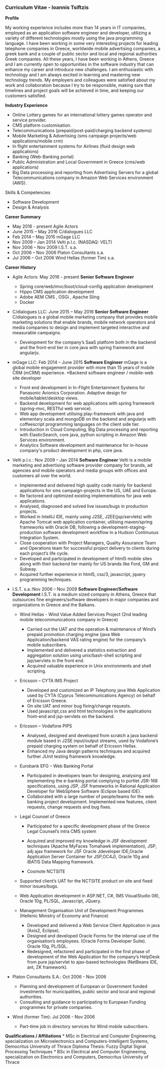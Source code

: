 ### Curriculum Vitae - Ioannis Tsiftzis

**Profile**

My working experience includes more than 14 years in IT companies, employed as an application software engineer and developer, utilizing a variety of different technologies mostly using the java programming language. I have been working in some very interesting projects for leading telephone companies in Greece, worldwide mobile advertising companies, a greek bank and a couple of public sector and local and regional authorities Greek companies.
All these years, I have been working in Athens, Greece and I am currently open to opportunities in the software industry that can enhance my career and introduce new challenges. I am enthusiastic with technology and I am always excited in learning and mastering new technology trends.
My employers and colleagues were satisfied about my work and collaboration because I try to be responsible, making sure that timelines and project goals will be achieved in time, and keeping our customers satisfied.

**Industry Experience**

* Online Lottery games for an international lottery games operator and service provider.
* CMS platform customisation.
* Telecommunications (prepaid/post-paid/charging backend systems)
* Mobile Marketing & Advertising (sms campaign projects/web applications/mobile crm)
* In flight entertainment systems for Airlines (fluid design web applications)
* Banking (Web-Banking portal)
* Public Administration and Local Government in Greece (cms/web applications)
* Big Data processing and reporting from Advertising Servers for a global Telecommunications company in Amazon Web Services environment (AWS).

Skills & Competencies
* Software Development
* Design & Analysis

**Career Summary**

* May 2016 - present
	Agile Actors
* June 2015 – May  2016
	C/dialogues LLC
* Feb 2014 – May 2015
  mGage LLC
* Nov 2009 – Jan 2014
  Velti p.l.c. (NASDAQ: VELT)
* Nov 2006 – Nov 2009
  I.S.T. s.a.
* Oct 2006 – Nov 2006
	Platon Consultants s.a.
* Jul 2006 – Oct 2006
	Wind Hellas (former Tim) s.a.

**Career History**

* Agile Actors: May 2016 - present **Senior Software Engineer**
	* Spring core/web/mvc/boot/cloud-config application development
	* Hippo CMS application development
	* Adobe AEM CMS , OSGi , Apache Sling
	* Docker
	
* C/dialogues LLC: June 2015 – May 2016 **Senior Software Engineer**
C/dialogues is a global mobile marketing company that provides mobile marketing solutions that enable brands, mobile network operators and media companies to design and implement targeted interactive and measurable campaigns.
	* Development for the company’s SaaS platform both in the backend and the front-end tier in core java with spring framework and angularjs.

* mGage LLC: Feb 2014 – June 2015 **Software Engineer**
mGage is a global mobile engagement provider with more than 15 years of mobile CRM (mCRM) experience.
	*Backend software engineer / mobile-web site developer
	* Front end development in In-Flight Entertainment Systems for Panasonic Avionics Corporation. Adaptive design for mobile/tablet/desktop views.
	* Backend development for web applications with spring framework (spring-mvc, RESTful web service).
	* Web app development utilising play-framework with java and elementary scala and mongoDB on the backend and angularjs with coffeescript programming languages on the client side tier.
	* Introduction in Cloud Computing, Big Data processing and reporting with ElasticSearch, core java, python scripting in Amazon Web Services environment.
	* Analytics Software development and maintenance for in-house company's product development in php, core java.
	
* Velti p.l.c.: Nov 2009 – Jan 2014 **Software Engineer**
Velti is a mobile marketing and advertising software provider company for brands, ad agencies and mobile operators and media groups with offices and customers all over the world.
	* Implemented and delivered high quality code mainly for backend applications for sms campaign-projects in the US, UAE and Europe.
	* Re factored and optimized existing implementations for java web applications.
	* Analysed, diagnosed and solved live issues/bugs in production projects.
	* Worked in IntelliJ IDE, mainly using J2SE, J2EE(jsp/servlets) with Apache Tomcat web application container, utilising maven/spring frameworks with Oracle
	DB, following a development-staging-production software development workflow in a Hudson Continuous Integration System.
	* Close cooperation with Project Managers, Quality Assurance Team and Operations team for successful project delivery to clients during each project’s life
	cycle.
	* Developed and participated in development of html5 mobile sites along with their backend tier mainly for US brands like Ford, GM and Subway.
	* Acquired further experience in html5, css/3, javascript, jquery programming techniques.
	
* I.S.T. s.a.:Nov 2006 – Nov 2009 **Software Engineer/Software Development**
I.S.T. is a medium sized company in Athens, Greece that outsources fine engineers/software developers in major companies and organizations in Greece and the
Balkans.
	* Wind Hellas - Wind Value Added Services Project
	(2nd leading mobile telecommunications company in Greece)
		* Carried out the UAT and the operation & maintenance of Wind’s prepaid promotion charging engine (java Web Application/backend VAS rating engine) for the company’s mobile subscribers.
		* Implemented and delivered a statistics extraction and aggregation solution using unix/bash-shell scripting and jsp/servlets in the front end.
		* Acquired valuable experience in Unix environments and shell scripting.
		
	* Ericsson – CYTA IMS Project
		* Developed and customized an IP Telephony java Web Application used by CYTA (Cyprus Telecommunications Agency) on behalf of Ericsson Greece.
		* On site UAT and minor bug fixing/change requests.
		* Used javascript,css and html technologies in the applications front-end and jsp-servlets on the backend.
		
	* Ericsson – Vodafone PIPS
		* Analysed, designed and developed from scratch a java backend module based in J2SE input/output streams, used by Vodafone’s prepaid charging system
		on behalf of Ericsson Hellas.
		* Enhanced my Java design patterns techniques and acquired further JUnit testing framework knowledge.
		
	* Eurobank EFG – Web Banking Portal
		* Participated in developers team for designing, analysing and implementing the e-banking portal complying to portlet JSR-168 specifications, using
		JSP, JSF frameworks in Rational Application Developer for WebSphere Software (Eclipse based IDE).
		* Collaborated with a large number of people/teams for the web banking project development. Implemented new features, client requests, change
		requests and bug fixes.
		
	* Legal Counsel of Greece 
		* Participated for a specific development phase of the Greece Legal Counsel’s intra CMS system
		* Acquired and improved my knowledge in JSF development techniques (Apache MyFaces Tomahawk implementation), JSP, a4j ajax framework for JSF Oracle
		Jdeveloper IDE,Oracle Application Server Container for JSP,OC4J), Oracle 10g and iBATIS Data Mapping framework.
 
        * Cosmote NCTSITE
	* Supported client’s UAT for the NCTSITE product on site and fixed minor issues/bugs.
	* Web Application development in ASP.NET, C#, (MS VisualStudio 08), Oracle 10g, PL/SQL, Javascript, JQuery.
	
	* Management Organisation Unit of Development Programmes (Hellenic Ministry of Economy and Finance)
		* Developed and delivered a Web Service Client Application in java (Axis2, Eclipse).
		* Designed and developed Oracle Forms for the internal use of the organisation’s employees. (Oracle Forms Developer Suite). Oracle 10g, PL/SQL.
		* Redesigned, refactored and participated in the first phase of development of the Web Application for the company’s HelpDesk from pure jsp/servlet
		to ajax-based technologies (NetBeans IDE, ant, ZK framework). 

* Platon Consultants S.A.: Oct 2006 - Nov 2006        
	* Planning and development of European or Government funded investments for municipalities, public sector and local and regional authorities.
	* Consulting and guidance to participating to European Funding programmes for private companies.   
	
* Wind (former Tim): Jul 2006 - Nov 2006
	* Part-time job in directory services for Wind mobile subscribers.
	
**Qualifications / Affiliations**
	* MSc in Electrical and Computer Engineering, specialization on Microelectronics and Computers-Intelligent Systems, Democritus University of Thrace
	Diploma Thesis: Fuzzy Digital Signal Processing Techniques
	* BSc in Electrical and Computer Engineering, specialization on Electronics and Computers, Democritus University of Thrace
